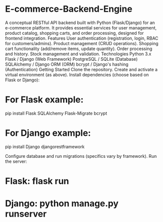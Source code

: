 # E-commerce-Backend-Engine
A conceptual RESTful API backend built with Python (Flask/Django) for an e-commerce platform. It provides essential services for user management, product catalog, shopping carts, and order processing, designed for frontend integration.
Features
User authentication (registration, login, RBAC for customers/admins).
Product management (CRUD operations).
Shopping cart functionality (add/remove items, update quantity).
Order processing and history.
Stock management and validation.
Technologies
Python 3.x
Flask / Django (Web Framework)
PostgreSQL / SQLite (Database)
SQLAlchemy / Django ORM (ORM)
bcrypt / Django's hashing (Authentication)
Getting Started
Clone the repository.
Create and activate a virtual environment (as above).
Install dependencies (choose based on Flask or Django):
# For Flask example:
pip install Flask SQLAlchemy Flask-Migrate bcrypt
# For Django example:
pip install Django djangorestframework

Configure database and run migrations (specifics vary by framework).
Run the server:
# Flask: flask run
# Django: python manage.py runserver
